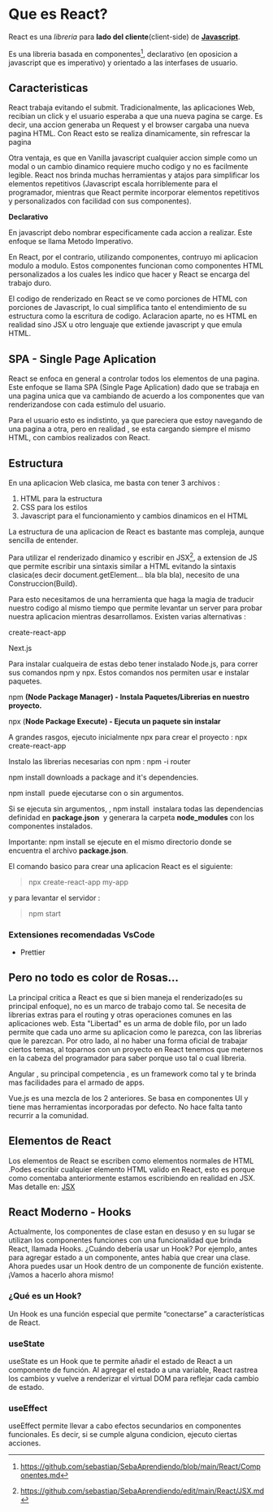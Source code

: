 <h1>Que es React?</h1>

<p>React es una <em>libreria </em>para <strong>lado del cliente</strong>(client-side) de <ins><strong>Javascript</strong></ins>.</p>

Es una libreria basada en componentes[^componentes], declarativo (en oposicion a javascript que es imperativo) y orientado a las interfases de usuario.
<h2>Caracteristicas</h2>

<p>React trabaja evitando el submit. Tradicionalmente, las aplicaciones Web, recibian un click y el usuario esperaba a que una nueva pagina se carge. Es decir, una accion generaba un Request y el browser cargaba una nueva pagina HTML. Con React esto se realiza dinamicamente, sin refrescar la pagina</p>

<p>Otra ventaja, es que en Vanilla javascript cualquier accion simple como un modal o un cambio dinamico requiere mucho codigo y no es facilmente legible. React nos brinda muchas herramientas y atajos para simplificar los elementos repetitivos (Javascript escala horriblemente para el programador, mientras que React permite incorporar elementos repetitivos y personalizados con facilidad con sus componentes).</p>

<p><strong>Declarativo</strong></p>

<p>En javascript debo nombrar especificamente cada&nbsp;accion a realizar. Este enfoque se llama Metodo Imperativo.</p>

<p>En React, por el contrario, utilizando componentes, contruyo mi aplicacion modulo a modulo. Estos componentes funcionan como componentes HTML personalizados a los cuales les indico que hacer y React se encarga del trabajo duro.</p>

<p>El codigo de renderizado en React se ve como porciones de HTML con porciones de Javascript, lo cual simplifica tanto el entendimiento de su estructura como la escritura de codigo. Aclaracion aparte, no es HTML en realidad sino JSX u otro lenguaje que extiende javascript y que emula HTML.</p>

<h2>SPA - Single Page Aplication</h2>

<p>React se enfoca en general a controlar todos los elementos de una pagina. Este enfoque se llama SPA (Single Page Aplication) dado que se trabaja en una pagina unica que va cambiando de acuerdo a los componentes que van renderizandose con cada estimulo del usuario.&nbsp;</p>

<p>Para el usuario esto es indistinto, ya que pareciera que estoy navegando de una pagina a otra, pero en realidad , se esta cargando siempre el mismo HTML, con cambios realizados con React.</p>

<h2>Estructura</h2>

<p>En una aplicacion Web clasica, me basta con tener 3 archivos :</p>

<ol>
	<li>HTML para la estructura</li>
	<li>CSS para los estilos</li>
	<li>Javascript para el funcionamiento y cambios dinamicos en el HTML</li>
</ol>

<p>La estructura de una aplicacion de React es bastante mas compleja, aunque sencilla de entender.</p>

Para utilizar el renderizado dinamico y escribir en JSX[^jsx], a extension de JS que permite escribir una sintaxis similar a&nbsp;HTML evitando la sintaxis clasica(es decir document.getElement... bla bla bla), necesito de una Construccion(Build).

<p>Para esto necesitamos de una herramienta que haga la magia de traducir nuestro codigo al mismo tiempo que permite levantar un server para probar nuestra aplicacion mientras desarrollamos. Existen varias alternativas :</p>

<p>create-react-app</p>

<p>Next.js</p>

<p>Para instalar cualqueira de estas debo tener instalado Node.js, para correr sus comandos npm y npx. Estos comandos nos permiten usar e instalar paquetes.&nbsp;</p>

<p>npm <strong>(Node Package Manager) - Instala Paquetes/Librerias en nuestro proyecto.</strong></p>

<p>npx (<strong>Node Package Execute) - Ejecuta un paquete sin instalar</strong></p>

<p>A grandes rasgos, ejecuto inicialmente npx para crear el proyecto : npx create-react-app</p>

<p>Instalo las librerias necesarias con npm : npm -i router</p>

<p>npm install&nbsp;downloads a package and it&#39;s dependencies.</p>

<p>npm install&nbsp; puede ejecutarse con o sin argumentos.</p>

<p>Si se ejecuta sin argumentos, ,&nbsp;npm install&nbsp; instalara todas las dependencias definidad en <strong>package.json</strong>&nbsp; y generara la carpeta <strong>node_modules</strong>&nbsp;con los componentes instalados.</p>

<p>Importante: npm install se ejecute en el mismo directorio donde se encuentra el archivo <strong>package.json</strong>.</p>

<p>El comando basico para crear una aplicacion React es el siguiente:</p>

<blockquote>
<p>npx create-react-app my-app</p>
</blockquote>

<p>y para levantar el servidor :</p>

<blockquote>
<p>npm start</p>
</blockquote>

<h3>Extensiones recomendadas VsCode</h3>

<ul>
	<li>Prettier</li>
</ul>

<h2>Pero no todo es color de Rosas...</h2>

<p>La principal critica a React es que si bien maneja el renderizado(es su principal enfoque), no es un marco de trabajo como tal. Se necesita de librerias extras para el routing y otras operaciones comunes en las aplicaciones web. Esta &quot;Libertad&quot; es un arma de doble filo, por un lado permite que cada uno arme su aplicacion como le parezca, con las librerias que le parezcan. Por otro lado, al no haber una forma oficial de trabajar ciertos temas, al toparnos con un proyecto en React tenemos que meternos en la cabeza del programador para saber porque uso tal o cual libreria.&nbsp;</p>

<p>Angular , su principal competencia , es un framework como tal y te brinda mas facilidades para el armado de apps.</p>

<p>Vue.js es una mezcla de los 2 anteriores. Se basa en componentes UI y tiene mas herramientas incorporadas por defecto. No hace falta tanto recurrir a la comunidad.</p>

## Elementos de React
Los elementos de React se escriben como elementos normales de HTML .Podes escribir cualquier elemento HTML valido en React, esto es porque como comentaba anteriormente estamos escribiendo en realidad en JSX.  Mas detalle en: [JSX](https://github.com/sebastiap/SebaAprendiendo/blob/main/React/JSX.md)



## React Moderno - Hooks 

Actualmente, los componentes de clase estan en desuso y en su lugar se utilizan los componentes funciones con una funcionalidad que brinda React, llamada Hooks.
¿Cuándo debería usar un Hook? Por ejemplo, antes para agregar estado a un componente, antes había que crear una clase. Ahora puedes usar un Hook dentro de un componente de función existente. ¡Vamos a hacerlo ahora mismo!

### ¿Qué es un Hook? 
Un Hook es una función especial que permite “conectarse” a características de React.

### useState
useState es un Hook que te permite añadir el estado de React a un componente de función. Al agregar el estado a una variable, React rastrea los cambios y vuelve a renderizar el virtual DOM para reflejar cada cambio de estado.



### useEffect
useEffect permite llevar a cabo efectos secundarios en componentes funcionales. Es decir, si se cumple alguna condicion, ejecuto ciertas acciones.
[^jsx]:https://github.com/sebastiap/SebaAprendiendo/edit/main/React/JSX.md
[^componentes]: https://github.com/sebastiap/SebaAprendiendo/blob/main/React/Componentes.md
